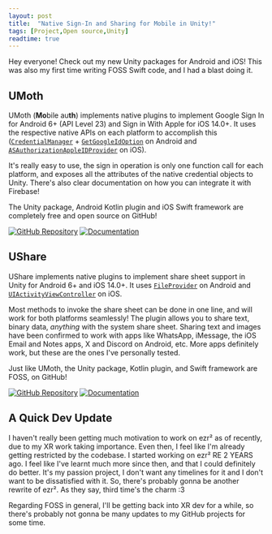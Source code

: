 ```yaml
---
layout: post
title:  "Native Sign-In and Sharing for Mobile in Unity!"
tags: [Project,Open source,Unity]
readtime: true
---
```


Hey everyone! Check out my new Unity packages for Android and iOS!
This was also my first time writing FOSS Swift code, and I had a blast doing it.
<!--more-->

## UMoth

UMoth (**Mo**bile au**th**) implements native plugins to implement Google Sign In for Android 6+ (API Level 23) and Sign in With Apple for iOS 14.0+. It uses the respective native APIs on each platform to accomplish this ([`CredentialManager`](https://developers.google.com/identity/android-credential-manager) + [`GetGoogleIdOption`](https://developers.google.com/identity/android-credential-manager/android/reference/kotlin/com/google/android/libraries/identity/googleid/GetGoogleIdOption) on Android and [`ASAuthorizationAppleIDProvider`](https://developer.apple.com/documentation/authenticationservices/asauthorizationappleidprovider) on iOS).

It's really easy to use, the sign in operation is only one function call for each platform, and exposes all the attributes of the native credential objects to Unity. There's also clear documentation on how you can integrate it with Firebase!

The Unity package, Android Kotlin plugin and iOS Swift framework are completely free and open source on GitHub!

[![GitHub Repository](https://img.shields.io/badge/GitHub_Repository-black?style=for-the-badge&logo=github&color=FFFFFF&logoColor=000000)](https://github.com/Uralstech/UMoth)
[![Documentation](https://img.shields.io/badge/Documentation-black?style=for-the-badge&logo=github&color=FFFFFF&logoColor=000000)](https://uralstech.github.io/UMoth/)

## UShare

UShare implements native plugins to implement share sheet support in Unity for Android 6+ and iOS 14.0+. It uses [`FileProvider`](https://developer.android.com/reference/kotlin/androidx/core/content/FileProvider) on Android and [`UIActivityViewController`](https://developer.apple.com/documentation/UIKit/UIActivityViewController) on iOS.

Most methods to invoke the share sheet can be done in one line, and will work for both platforms seamlessly! The plugin allows you to share text, binary data, *anything* with the system share sheet. Sharing text and images have been confirmed to work with apps like WhatsApp, iMessage, the iOS Email and Notes apps, X and Discord on Android, etc. More apps definitely work, but these are the ones I've personally tested.

Just like UMoth, the Unity package, Kotlin plugin, and Swift framework are FOSS, on GitHub!

[![GitHub Repository](https://img.shields.io/badge/GitHub_Repository-black?style=for-the-badge&logo=github&color=FFFFFF&logoColor=000000)](https://github.com/Uralstech/UShare)
[![Documentation](https://img.shields.io/badge/Documentation-black?style=for-the-badge&logo=github&color=FFFFFF&logoColor=000000)](https://uralstech.github.io/UShare)


## A Quick Dev Update

I haven't really been getting much motivation to work on ezr² as of recently, due to my XR work taking importance.
Even then, I feel like I'm already getting restricted by the codebase. I started working on ezr² RE 2 YEARS ago.
I feel like I've learnt much more since then, and that I could definitely do better. It's my passion project, I
don't want any timelines for it and I don't want to be dissatisfied with it. So, there's probably gonna be another
rewrite of ezr². As they say, third time's the charm :3


Regarding FOSS in general, I'll be getting back into XR dev for a while, so there's probably not gonna be many updates
to my GitHub projects for some time.